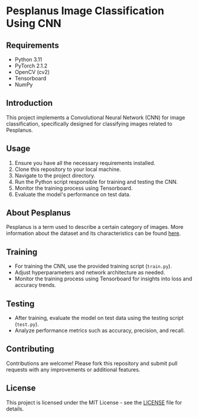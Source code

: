 # Pesplanus Image Classification Using CNN

## Requirements
- Python 3.11
- PyTorch 2.1.2
- OpenCV (cv2)
- Tensorboard
- NumPy

## Introduction
This project implements a Convolutional Neural Network (CNN) for image classification, specifically designed for classifying images related to Pesplanus.

## Usage
1. Ensure you have all the necessary requirements installed.
2. Clone this repository to your local machine.
3. Navigate to the project directory.
4. Run the Python script responsible for training and testing the CNN.
5. Monitor the training process using Tensorboard.
6. Evaluate the model's performance on test data.

## About Pesplanus
Pesplanus is a term used to describe a certain category of images. More information about the dataset and its characteristics can be found [here](link_to_dataset).

## Training
- For training the CNN, use the provided training script (`train.py`).
- Adjust hyperparameters and network architecture as needed.
- Monitor the training process using Tensorboard for insights into loss and accuracy trends.

## Testing
- After training, evaluate the model on test data using the testing script (`test.py`).
- Analyze performance metrics such as accuracy, precision, and recall.

## Contributing
Contributions are welcome! Please fork this repository and submit pull requests with any improvements or additional features.

## License
This project is licensed under the MIT License - see the [LICENSE](LICENSE) file for details.

